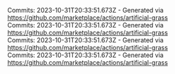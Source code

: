 Commits: 2023-10-31T20:33:51.673Z - Generated via https://github.com/marketplace/actions/artificial-grass
<br>
Commits: 2023-10-31T20:33:51.673Z - Generated via https://github.com/marketplace/actions/artificial-grass
<br>
Commits: 2023-10-31T20:33:51.673Z - Generated via https://github.com/marketplace/actions/artificial-grass
<br>
Commits: 2023-10-31T20:33:51.673Z - Generated via https://github.com/marketplace/actions/artificial-grass
<br>

